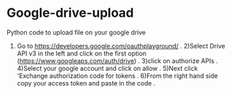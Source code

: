 # Google-drive-upload
Python code to upload file on your google drive

1) Go to https://developers.google.com/oauthplayground/ . 
2)Select Drive API v3 in the left and click on the first option (https://www.googleaps.com/auth/drive) .
3)click on authorize APIs . 
4)Select your google account and click on allow .
5)Next click 'Exchange authorization code for tokens .
6)From the right hand side copy your access token and paste in the code .
